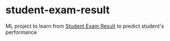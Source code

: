 # student-exam-result
ML project to learn from [Student Exam Result]("https://www.kaggle.com/datasets/desalegngeb/students-exam-scores") to predict student's performance
